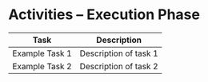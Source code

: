 # Activities – Execution Phase

| Task | Description |
|------|-------------|
| Example Task 1 | Description of task 1 |
| Example Task 2 | Description of task 2 |